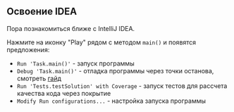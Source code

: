 ## Освоение IDEA

Пора познакомиться ближе с IntelliJ IDEA.

Нажмите на иконку "Play" рядом с методом `main()` и появятся предложения:
- `Run 'Task.main()'` - запуск программы
- `Debug 'Task.main()'` - отладка программы через точки останова, смотреть [гайд](https://www.jetbrains.com/help/idea/debugging-code.html)
- `Run 'Tests.testSolution' with Coverage` - запуск тестов для рассчета качества кода через покрытие
- `Modify Run configurations...` - настройка запуска программы